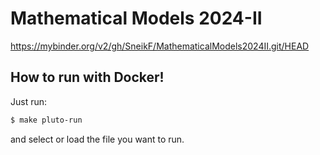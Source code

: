# Mathematical Models 2024-II

https://mybinder.org/v2/gh/SneikF/MathematicalModels2024II.git/HEAD

## How to run with Docker!
Just run:

```bash
$ make pluto-run
```

and select or load the file you want to run.
